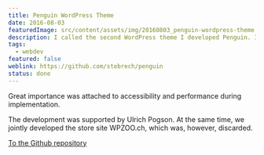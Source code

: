 ```yaml
---
title: Penguin WordPress Theme
date: 2016-08-03
featuredImage: src/content/assets/img/20160803_penguin-wordpress-theme.png
description: I called the second WordPress theme I developed Penguin. Its design is simple and uses the so-called masonry card style on a larger desktop screen.
tags:
  - webdev
featured: false
weblink: https://github.com/stebrech/penguin
status: done
---
```

Great importance was attached to accessibility and performance during implementation.

The development was supported by Ulrich Pogson. At the same time, we jointly developed the store site WPZOO.ch, which was, however, discarded.

[To the Github repository](https://github.com/stebrech/penguin)
